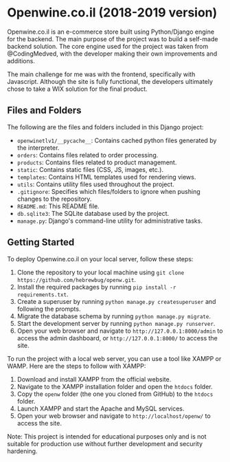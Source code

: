 # Openwine.co.il (2018-2019 version)

Openwine.co.il is an e-commerce store built using Python/Django engine for the backend. The main purpose of the project was to build a self-made backend solution. The core engine used for the project was taken from @CodingMedved, with the developer making their own improvements and additions. 

The main challenge for me was with the frontend, specifically with Javascript. Although the site is fully functional, the developers ultimately chose to take a WIX solution for the final product.

## Files and Folders

The following are the files and folders included in this Django project:

- `openwinetlv1/__pycache__`: Contains cached python files generated by the interpreter.
- `orders`: Contains files related to order processing.
- `products`: Contains files related to product management.
- `static`: Contains static files (CSS, JS, images, etc.).
- `templates`: Contains HTML templates used for rendering views.
- `utils`: Contains utility files used throughout the project.
- `.gitignore`: Specifies which files/folders to ignore when pushing changes to the repository.
- `README.md`: This README file.
- `db.sqlite3`: The SQLite database used by the project.
- `manage.py`: Django's command-line utility for administrative tasks.

## Getting Started

To deploy Openwine.co.il on your local server, follow these steps:

1. Clone the repository to your local machine using `git clone https://github.com/hebrewbug/openw.git`.
2. Install the required packages by running `pip install -r requirements.txt`.
3. Create a superuser by running `python manage.py createsuperuser` and following the prompts.
4. Migrate the database schema by running `python manage.py migrate`.
5. Start the development server by running `python manage.py runserver`.
6. Open your web browser and navigate to `http://127.0.0.1:8000/admin` to access the admin dashboard, or `http://127.0.0.1:8000/` to access the site.

To run the project with a local web server, you can use a tool like XAMPP or WAMP. Here are the steps to follow with XAMPP:

1. Download and install XAMPP from the official website.
2. Navigate to the XAMPP installation folder and open the `htdocs` folder.
3. Copy the `openw` folder (the one you cloned from GitHub) to the `htdocs` folder.
4. Launch XAMPP and start the Apache and MySQL services.
5. Open your web browser and navigate to `http://localhost/openw/` to access the site.

Note: This project is intended for educational purposes only and is not suitable for production use without further development and security hardening.
